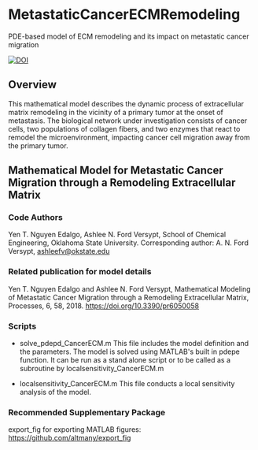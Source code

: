 # MetastaticCancerECMRemodeling
PDE-based model of ECM remodeling and its impact on metastatic cancer migration

[![DOI](https://zenodo.org/badge/125926100.svg)](https://zenodo.org/badge/latestdoi/125926100)

## Overview
This mathematical model describes the dynamic process of extracellular matrix remodeling in the vicinity of a primary tumor at the onset 
of metastasis. The biological network under investigation consists of cancer cells, two populations of collagen fibers,
and two enzymes that react to remodel the microenvironment, impacting cancer cell migration away from the primary tumor.

## Mathematical Model for Metastatic Cancer Migration through a Remodeling Extracellular Matrix
### Code Authors
Yen T. Nguyen Edalgo, Ashlee N. Ford Versypt, 
School of Chemical Engineering,
Oklahoma State University.
Corresponding author: A. N. Ford Versypt, ashleefv@okstate.edu

### Related publication for model details
Yen T. Nguyen Edalgo and Ashlee N. Ford Versypt, Mathematical Modeling of Metastatic Cancer Migration through a Remodeling Extracellular Matrix, Processes, 6, 58, 2018. https://doi.org/10.3390/pr6050058

### Scripts

* solve_pdepd_CancerECM.m
This file includes the model definition and the parameters. The model is solved using MATLAB's built in pdepe function.
It can be run as a stand alone script or to be called as a subroutine by localsensitivity_CancerECM.m

* localsensitivity_CancerECM.m
This file conducts a local sensitivity analysis of the model.

### Recommended Supplementary Package
export_fig for exporting MATLAB figures: https://github.com/altmany/export_fig
